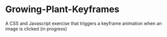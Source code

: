 # Growing-Plant-Keyframes
A CSS and Javascript exercise that triggers a keyframe animation when an image is clicked (in progress)
